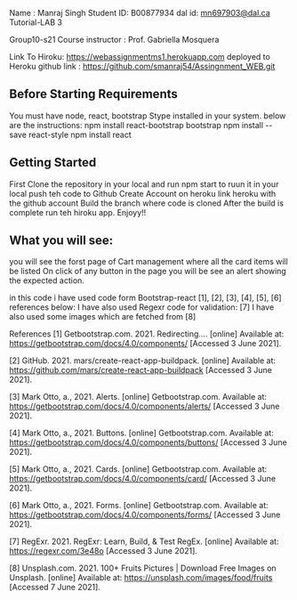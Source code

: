 Name : Manraj Singh 
Student ID: B00877934 
dal id: mn697903@dal.ca
Tutorial-LAB 3

Group10-s21 Course instructor : Prof. Gabriella Mosquera

Link To Hiroku: https://webassignmentms1.herokuapp.com deployed to Heroku
github link : https://github.com/smanraj54/Assingnment_WEB.git

## Before Starting Requirements

You must have node, react, bootstrap Stype installed in your system. below are the instructions:
npm install react-bootstrap bootstrap
npm install --save react-style
npm install react


## Getting Started

First Clone the repository in your local and run npm start to ruun it in your local
push teh code to Github
Create Account on heroku
link heroku with the github account
Build the branch where code is cloned
After the build is complete run teh hiroku app.
Enjoyy!!

## What you will see:

you will see the forst page of Cart management where all the card items will be listed
On click of any button in the page you will be see an alert showing the expected action.


in this code i have used code form Bootstrap-react [1], [2], [3], [4], [5], [6] references below:
I have also used Regexr code for validation: [7]
I have also used some images which are fetched from [8]


References
[1] Getbootstrap.com. 2021. Redirecting…. [online] Available at: <https://getbootstrap.com/docs/4.0/components/> [Accessed 3 June 2021].

[2] GitHub. 2021. mars/create-react-app-buildpack. [online] Available at: <https://github.com/mars/create-react-app-buildpack> [Accessed 3 June 2021].

[3] Mark Otto, a., 2021. Alerts. [online] Getbootstrap.com. Available at: <https://getbootstrap.com/docs/4.0/components/alerts/> [Accessed 3 June 2021].

[4] Mark Otto, a., 2021. Buttons. [online] Getbootstrap.com. Available at: <https://getbootstrap.com/docs/4.0/components/buttons/> [Accessed 3 June 2021].

[5] Mark Otto, a., 2021. Cards. [online] Getbootstrap.com. Available at: <https://getbootstrap.com/docs/4.0/components/card/> [Accessed 3 June 2021].

[6] Mark Otto, a., 2021. Forms. [online] Getbootstrap.com. Available at: <https://getbootstrap.com/docs/4.0/components/forms/> [Accessed 3 June 2021].

[7] RegExr. 2021. RegExr: Learn, Build, & Test RegEx. [online] Available at: <https://regexr.com/3e48o> [Accessed 3 June 2021].

[8] Unsplash.com. 2021. 100+ Fruits Pictures | Download Free Images on Unsplash. [online] Available at: <https://unsplash.com/images/food/fruits> [Accessed 7 June 2021].